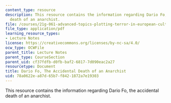 ```yaml
---
content_type: resource
description: This resource contains the information regarding Dario Fo, the accidental
  death of an anarchist.
file: /courses/21g-061-advanced-topics-plotting-terror-in-european-culture-spring-2004/78a0622ea87d65b7f8421872a7e19303_MIT21G_061S04_fo.pdf
file_type: application/pdf
learning_resource_types:
- Lecture Notes
license: https://creativecommons.org/licenses/by-nc-sa/4.0/
ocw_type: OCWFile
parent_title: Lecture Notes
parent_type: CourseSection
parent_uid: cf37fdfb-d0fb-baf2-6817-7d090eac2a27
resourcetype: Document
title: Dario Fo, The Accidental Death of an Anarchist
uid: 78a0622e-a87d-65b7-f842-1872a7e19303
---
```

This resource contains the information regarding Dario Fo, the accidental death of an anarchist.